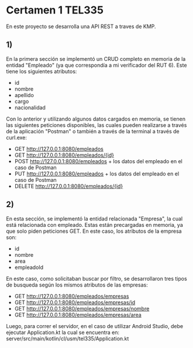 # Certamen 1 TEL335 

En este proyecto se desarrolla una API REST a traves de KMP. 

## 1) 

En la primera sección se implementó un CRUD completo en memoria de la entidad "Empleado" (ya que correspondía a mi verificador del RUT 6). 
Este tiene los siguientes atributos:

- id
- nombre
- apellido
- cargo
- nacionalidad

Con lo anterior y utilizando algunos datos cargados en memoria, se tienen las siguientes peticiones disponibles, las cuales pueden realizarse a través de la aplicación "Postman" o también a través de la terminal a través de curl.exe:

- GET http://127.0.0.1:8080/empleados
- GET http://127.0.0.1:8080/empleados/{id}
- POST http://127.0.0.1:8080/empleados + los datos del empleado en el caso de Postman
- PUT http://127.0.0.1:8080/empleados + los datos del empleado en el caso de Postman
- DELETE http://127.0.0.1:8080/empleados/{id}

## 2) 

En esta sección, se implementó la entidad relacionada "Empresa", la cual está relacionada con empleado. Estas están precargadas en memoria, ya que solo piden peticiones GET. En este caso, los atributos de la empresa son: 

- id
- nombre
- area
- empleadoId

En este caso, como solicitaban buscar por filtro, se desarrollaron tres tipos de busqueda según los mismos atributos de las empresas: 

- GET http://127.0.0.1:8080/empleados/empresas
- GET http://127.0.0.1:8080/empleados/empresas/id
- GET http://127.0.0.1:8080/empleados/empresas/nombre
- GET http://127.0.0.1:8080/empleados/empresas/area

Luego, para correr el servidor, en el caso de utilizar Android Studio, debe ejecutar Application.kt la cual se encuentra en: server/src/main/kotlin/cl/usm/tel335/Application.kt 


  
